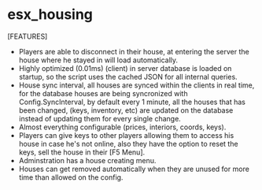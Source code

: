# esx_housing

[FEATURES]
- Players are able to disconnect in their house, at entering the server the house where he stayed in will load automatically.
- Highly optimized (0.01ms) (client) in server database is loaded on startup, so the script uses the cached JSON for all internal queries.
- House sync interval, all houses are synced within the clients in real time, for the database houses are being syncronized with Config.SyncInterval, by default every 1 minute, all the houses that
has been changed, (keys, inventory, etc) are updated on the database instead of updating them for every single change.
- Almost everything configurable (prices, interiors, coords, keys).
- Players can give keys to other players allowing them to access his house in case he's not online, also they have the option to reset the keys, sell the house in their [F5 Menu].
- Adminstration has a house creating menu.
- Houses can get removed automatically when they are unused for more time than allowed on the config.
